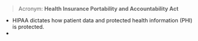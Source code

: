 > Acronym: **Health Insurance Portability and Accountability Act**

- HIPAA dictates how patient data and protected health information (PHI) is protected.
- 